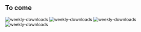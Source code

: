 ## To come
![weekly-downloads](https://badgen.net/npm/v/@matechs/cqrs-es)
![weekly-downloads](https://badgen.net/npm/dw/@matechs/cqrs-es)
![weekly-downloads](https://badgen.net/npm/dm/@matechs/cqrs-es)
![weekly-downloads](https://badgen.net/npm/dy/@matechs/cqrs-es)
